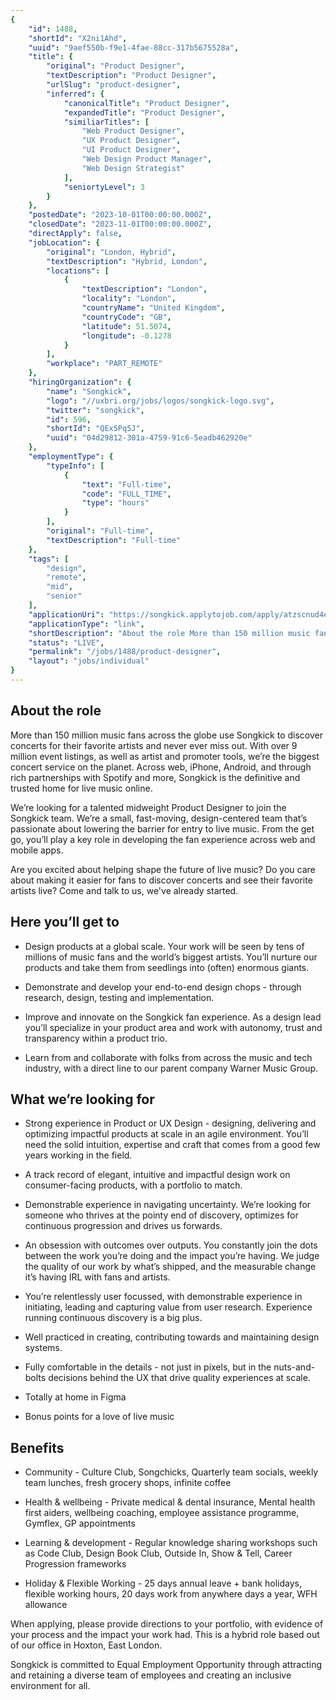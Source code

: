 ```yaml
---
{
	"id": 1488,
	"shortId": "X2ni1Ahd",
	"uuid": "9aef550b-f9e1-4fae-88cc-317b5675528a",
	"title": {
		"original": "Product Designer",
		"textDescription": "Product Designer",
		"urlSlug": "product-designer",
		"inferred": {
			"canonicalTitle": "Product Designer",
			"expandedTitle": "Product Designer",
			"similiarTitles": [
				"Web Product Designer",
				"UX Product Designer",
				"UI Product Designer",
				"Web Design Product Manager",
				"Web Design Strategist"
			],
			"seniortyLevel": 3
		}
	},
	"postedDate": "2023-10-01T00:00:00.000Z",
	"closedDate": "2023-11-01T00:00:00.000Z",
	"directApply": false,
	"jobLocation": {
		"original": "London, Hybrid",
		"textDescription": "Hybrid, London",
		"locations": [
			{
				"textDescription": "London",
				"locality": "London",
				"countryName": "United Kingdom",
				"countryCode": "GB",
				"latitude": 51.5074,
				"longitude": -0.1278
			}
		],
		"workplace": "PART_REMOTE"
	},
	"hiringOrganization": {
		"name": "Songkick",
		"logo": "//uxbri.org/jobs/logos/songkick-logo.svg",
		"twitter": "songkick",
		"id": 596,
		"shortId": "QEx5Pq5J",
		"uuid": "04d29812-301a-4759-91c6-5eadb462920e"
	},
	"employmentType": {
		"typeInfo": [
			{
				"text": "Full-time",
				"code": "FULL_TIME",
				"type": "hours"
			}
		],
		"original": "Full-time",
		"textDescription": "Full-time"
	},
	"tags": [
		"design",
		"remote",
		"mid",
		"senior"
	],
	"applicationUri": "https://songkick.applytojob.com/apply/atzscnud4e/product-designer",
	"applicationType": "link",
	"shortDescription": "About the role More than 150 million music fans across the globe use Songkick to discover concerts for their favorite artists and never ever miss out. With over 9 million event listings, as well as",
	"status": "LIVE",
	"permalink": "/jobs/1488/product-designer",
	"layout": "jobs/individual"
}
---
```

<h2>About the role</h2><p>More than 150 million music fans across the globe use Songkick to discover concerts for their favorite artists and never ever miss out. With over 9 million event listings, as well as artist and promoter tools, we’re the biggest concert service on the planet. Across web, iPhone, Android, and through rich partnerships with Spotify and more, Songkick is the definitive and trusted home for live music online.</p><p>We’re looking for a talented midweight Product Designer to join the Songkick team. We’re a small, fast-moving, design-centered team that’s passionate about lowering the barrier for entry to live music. From the get go, you’ll play a key role in developing the fan experience across web and mobile apps.</p><p>Are you excited about helping shape the future of live music? Do you care about making it easier for fans to discover concerts and see their favorite artists live? Come and talk to us, we've already started.</p><h2>Here you’ll get to</h2><ul><li><p>Design products at a global scale. Your work will be seen by tens of millions of music fans and the world’s biggest artists. You’ll nurture our products and take them from seedlings into (often) enormous giants.&nbsp;</p></li><li><p>Demonstrate and develop your end-to-end design chops - through research, design, testing and implementation.</p></li><li><p>Improve and innovate on the Songkick fan experience. As a design lead you’ll specialize in your product area and work with autonomy, trust and transparency within a product trio.</p></li><li><p>Learn from and collaborate with folks from across the music and tech industry, with a direct line to our parent company Warner Music Group.</p></li></ul><h2>What we’re looking for</h2><ul><li><p>Strong experience in Product or UX Design - designing, delivering and optimizing impactful products at scale in an agile environment. You’ll need the solid intuition, expertise and craft that comes from a good few years working in the field.</p></li><li><p>A track record of elegant, intuitive and impactful design work on consumer-facing products, with a portfolio to match.</p></li><li><p>Demonstrable experience in navigating uncertainty. We’re looking for someone who thrives at the pointy end of discovery, optimizes for continuous progression and drives us forwards.</p></li><li><p>An obsession with outcomes over outputs. You constantly join the dots between the work you’re doing and the impact you’re having. We judge the quality of our work by what’s shipped, and the measurable change it’s having IRL with fans and artists.&nbsp;</p></li><li><p>You’re relentlessly user focussed, with demonstrable experience in initiating, leading and capturing value from user research. Experience running continuous discovery is a big plus.&nbsp;</p></li><li><p>Well practiced in creating, contributing towards and maintaining design systems.</p></li><li><p>Fully comfortable in the details - not just in pixels, but in the nuts-and-bolts decisions behind the UX that drive quality experiences at scale.&nbsp;</p></li><li><p>Totally at home in Figma&nbsp;</p></li><li><p>Bonus points for a love of live music</p></li></ul><h2>Benefits</h2><ul><li><p>Community - Culture Club, Songchicks, Quarterly team socials, weekly team lunches, fresh grocery shops, infinite coffee</p></li><li><p>Health &amp; wellbeing - Private medical &amp; dental insurance, Mental health first aiders, wellbeing coaching, employee assistance programme, Gymflex, GP appointments</p></li><li><p>Learning &amp; development - Regular knowledge sharing workshops such as Code Club, Design Book Club, Outside In, Show &amp; Tell, Career Progression frameworks&nbsp;</p></li><li><p>Holiday &amp; Flexible Working - 25 days annual leave + bank holidays, flexible working hours, 20 days work from anywhere days a year, WFH allowance</p></li></ul><p>When applying, please provide directions to your portfolio, with evidence of your process and the impact your work had. This is a hybrid role based out of our office in Hoxton, East London.&nbsp;</p><p>Songkick is committed to Equal Employment Opportunity through attracting and retaining a diverse team of employees and creating an inclusive environment for all.</p><p>&nbsp;</p>
